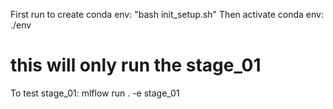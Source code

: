 First run to create conda env: "bash init_setup.sh" 
Then activate conda env: ./env 

# this will only run the stage_01 
To test stage_01: mlflow run . -e stage_01 
